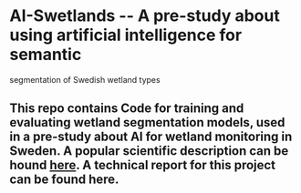 # AI-Swetlands -- A pre-study about using artificial intelligence for semantic
segmentation of Swedish wetland types

## This repo contains Code for training and evaluating wetland segmentation models, used in a pre-study about AI for wetland monitoring in Sweden. A popular scientific description can be hound [here](https://www.naturvardsverket.se/om-oss/aktuellt/nyheter-och-pressmeddelanden/ai-teknik-testas-for-att-identifiera-vatmarker/). A technical report for this project can be found here.

